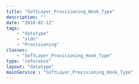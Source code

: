 ```yaml
---
title: "SoftLayer_Provisioning_Hook_Type"
description: ""
date: "2018-02-12"
tags:
    - "datatype"
    - "sldn"
    - "Provisioning"
classes:
    - "SoftLayer_Provisioning_Hook_Type"
type: "reference"
layout: "datatype"
mainService : "SoftLayer_Provisioning_Hook_Type"
---
```

